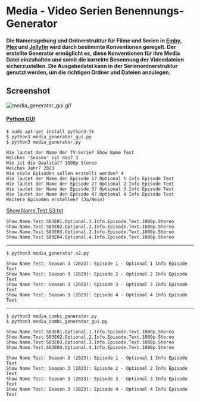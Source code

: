 # Media - Video Serien Benennungs-Generator

#### Die Namensgebung und Ordnerstruktur für Filme und Serien in [Emby](https://emby.media/support/articles/TV-Naming.html#episode-naming-conventions), [Plex](https://support.plex.tv/articles/naming-and-organizing-your-tv-show-files/#toc-0) und [Jellyfin](https://jellyfin.org/docs/general/server/media/shows) wird durch bestimmte Konventionen geregelt. Der erstellte Generator ermöglicht es, diese Konventionen für ihre Media Datei einzuhalten und somit die korrekte Benennung der Videodateien sicherzustellen. Die Ausgabedatei kann in der Serienordnerstruktur genutzt werden, um die richtigen Ordner und Dateien anzulegen. 
## Screenshot
![media_generator_gui.gif](https://github.com/Morpheus2018/media_generator/blob/main/media_generator_gui.gif)

#### [Python GUI](https://github.com/Morpheus2018/media_generator/blob/main/media_generator_gui.py)
```
$ sudo apt-get install python3-tk
$ python3 media_generator_gui.py
$ python3 media_generator.py
```
```
Wie lautet der Name der TV-Serie? Show Name Test
Welches 'Season' ist das? 3
Wie ist die Qualität? 1080p Stereo
Welches Jahr? 2023
Wie viele Episoden sollen erstellt werden? 4
Wie lautet der Name der Episode 1? Optional 1 Info Episode Text
Wie lautet der Name der Episode 2? Optional 2 Info Episode Text
Wie lautet der Name der Episode 3? Optional 3 Info Episode Text
Wie lautet der Name der Episode 4? Optional 4 Info Episode Text
Weitere Episoden erstellen? (Ja/Nein) 
```
[Show.Name.Test.S3.txt](https://github.com/Morpheus2018/media_generator/blob/master/Show.Name.Test.S3.txt)
```
Show.Name.Test.S03E01.Optional.1.Info.Episode.Text.1080p.Stereo
Show.Name.Test.S03E02.Optional.2.Info.Episode.Text.1080p.Stereo
Show.Name.Test.S03E03.Optional.3.Info.Episode.Text.1080p.Stereo
Show.Name.Test.S03E04.Optional.4.Info.Episode.Text.1080p.Stereo
```
***
```
$ python3 media_generator.v2.py
```
```
Show Name Test: Season 3 (2023): Episode 1 - Optional 1 Info Episode Text
Show Name Test: Season 3 (2023): Episode 2 - Optional 2 Info Episode Text
Show Name Test: Season 3 (2023): Episode 3 - Optional 3 Info Episode Text
Show Name Test: Season 3 (2023): Episode 4 - Optional 4 Info Episode Text
```
***
```
$ python3 media_combi_generator.py
$ python3 media_combi_generator_gui.py
```
```
Show.Name.Test.S03E01.Optional.1.Info.Episode.Text.1080p.Stereo
Show.Name.Test.S03E02.Optional.2.Info.Episode.Text.1080p.Stereo
Show.Name.Test.S03E03.Optional.3.Info.Episode.Text.1080p.Stereo
Show.Name.Test.S03E04.Optional.4.Info.Episode.Text.1080p.Stereo

Show Name Test: Season 3 (2023): Episode 1 - Optional 1 Info Episode Text
Show Name Test: Season 3 (2023): Episode 2 - Optional 2 Info Episode Text
Show Name Test: Season 3 (2023): Episode 3 - Optional 3 Info Episode Text
Show Name Test: Season 3 (2023): Episode 4 - Optional 4 Info Episode Text
```
